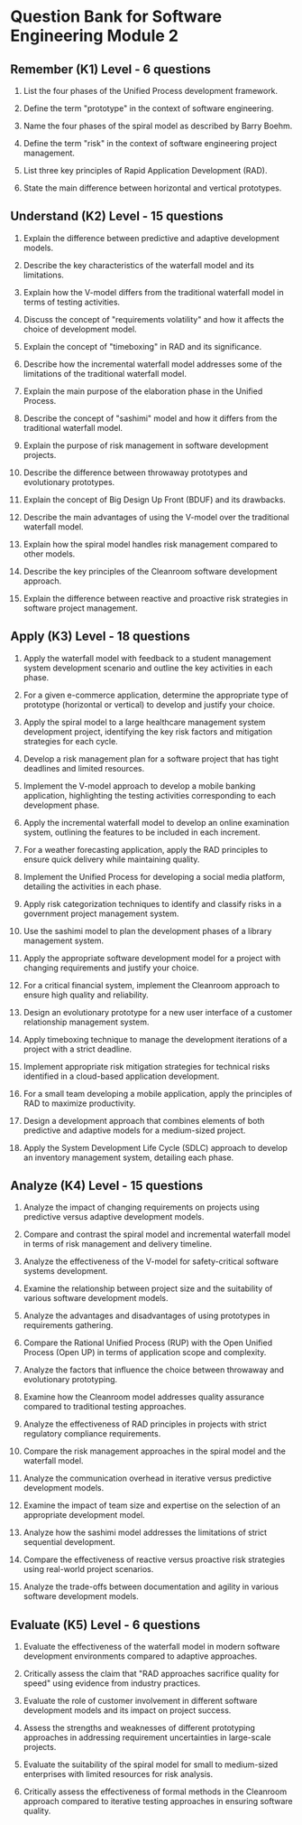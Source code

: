 # Question Bank for Software Engineering Module 2

## Remember (K1) Level - 6 questions

1. List the four phases of the Unified Process development framework.

2. Define the term "prototype" in the context of software engineering.

3. Name the four phases of the spiral model as described by Barry Boehm.

4. Define the term "risk" in the context of software engineering project management.

5. List three key principles of Rapid Application Development (RAD).

6. State the main difference between horizontal and vertical prototypes.

## Understand (K2) Level - 15 questions

1. Explain the difference between predictive and adaptive development models.

2. Describe the key characteristics of the waterfall model and its limitations.

3. Explain how the V-model differs from the traditional waterfall model in terms of testing activities.

4. Discuss the concept of "requirements volatility" and how it affects the choice of development model.

5. Explain the concept of "timeboxing" in RAD and its significance.

6. Describe how the incremental waterfall model addresses some of the limitations of the traditional waterfall model.

7. Explain the main purpose of the elaboration phase in the Unified Process.

8. Describe the concept of "sashimi" model and how it differs from the traditional waterfall model.

9. Explain the purpose of risk management in software development projects.

10. Describe the difference between throwaway prototypes and evolutionary prototypes.

11. Explain the concept of Big Design Up Front (BDUF) and its drawbacks.

12. Describe the main advantages of using the V-model over the traditional waterfall model.

13. Explain how the spiral model handles risk management compared to other models.

14. Describe the key principles of the Cleanroom software development approach.

15. Explain the difference between reactive and proactive risk strategies in software project management.

## Apply (K3) Level - 18 questions

1. Apply the waterfall model with feedback to a student management system development scenario and outline the key activities in each phase.

2. For a given e-commerce application, determine the appropriate type of prototype (horizontal or vertical) to develop and justify your choice.

3. Apply the spiral model to a large healthcare management system development project, identifying the key risk factors and mitigation strategies for each cycle.

4. Develop a risk management plan for a software project that has tight deadlines and limited resources.

5. Implement the V-model approach to develop a mobile banking application, highlighting the testing activities corresponding to each development phase.

6. Apply the incremental waterfall model to develop an online examination system, outlining the features to be included in each increment.

7. For a weather forecasting application, apply the RAD principles to ensure quick delivery while maintaining quality.

8. Implement the Unified Process for developing a social media platform, detailing the activities in each phase.

9. Apply risk categorization techniques to identify and classify risks in a government project management system.

10. Use the sashimi model to plan the development phases of a library management system.

11. Apply the appropriate software development model for a project with changing requirements and justify your choice.

12. For a critical financial system, implement the Cleanroom approach to ensure high quality and reliability.

13. Design an evolutionary prototype for a new user interface of a customer relationship management system.

14. Apply timeboxing technique to manage the development iterations of a project with a strict deadline.

15. Implement appropriate risk mitigation strategies for technical risks identified in a cloud-based application development.

16. For a small team developing a mobile application, apply the principles of RAD to maximize productivity.

17. Design a development approach that combines elements of both predictive and adaptive models for a medium-sized project.

18. Apply the System Development Life Cycle (SDLC) approach to develop an inventory management system, detailing each phase.

## Analyze (K4) Level - 15 questions

1. Analyze the impact of changing requirements on projects using predictive versus adaptive development models.

2. Compare and contrast the spiral model and incremental waterfall model in terms of risk management and delivery timeline.

3. Analyze the effectiveness of the V-model for safety-critical software systems development.

4. Examine the relationship between project size and the suitability of various software development models.

5. Analyze the advantages and disadvantages of using prototypes in requirements gathering.

6. Compare the Rational Unified Process (RUP) with the Open Unified Process (Open UP) in terms of application scope and complexity.

7. Analyze the factors that influence the choice between throwaway and evolutionary prototyping.

8. Examine how the Cleanroom model addresses quality assurance compared to traditional testing approaches.

9. Analyze the effectiveness of RAD principles in projects with strict regulatory compliance requirements.

10. Compare the risk management approaches in the spiral model and the waterfall model.

11. Analyze the communication overhead in iterative versus predictive development models.

12. Examine the impact of team size and expertise on the selection of an appropriate development model.

13. Analyze how the sashimi model addresses the limitations of strict sequential development.

14. Compare the effectiveness of reactive versus proactive risk strategies using real-world project scenarios.

15. Analyze the trade-offs between documentation and agility in various software development models.

## Evaluate (K5) Level - 6 questions

1. Evaluate the effectiveness of the waterfall model in modern software development environments compared to adaptive approaches.

2. Critically assess the claim that "RAD approaches sacrifice quality for speed" using evidence from industry practices.

3. Evaluate the role of customer involvement in different software development models and its impact on project success.

4. Assess the strengths and weaknesses of different prototyping approaches in addressing requirement uncertainties in large-scale projects.

5. Evaluate the suitability of the spiral model for small to medium-sized enterprises with limited resources for risk analysis.

6. Critically assess the effectiveness of formal methods in the Cleanroom approach compared to iterative testing approaches in ensuring software quality.